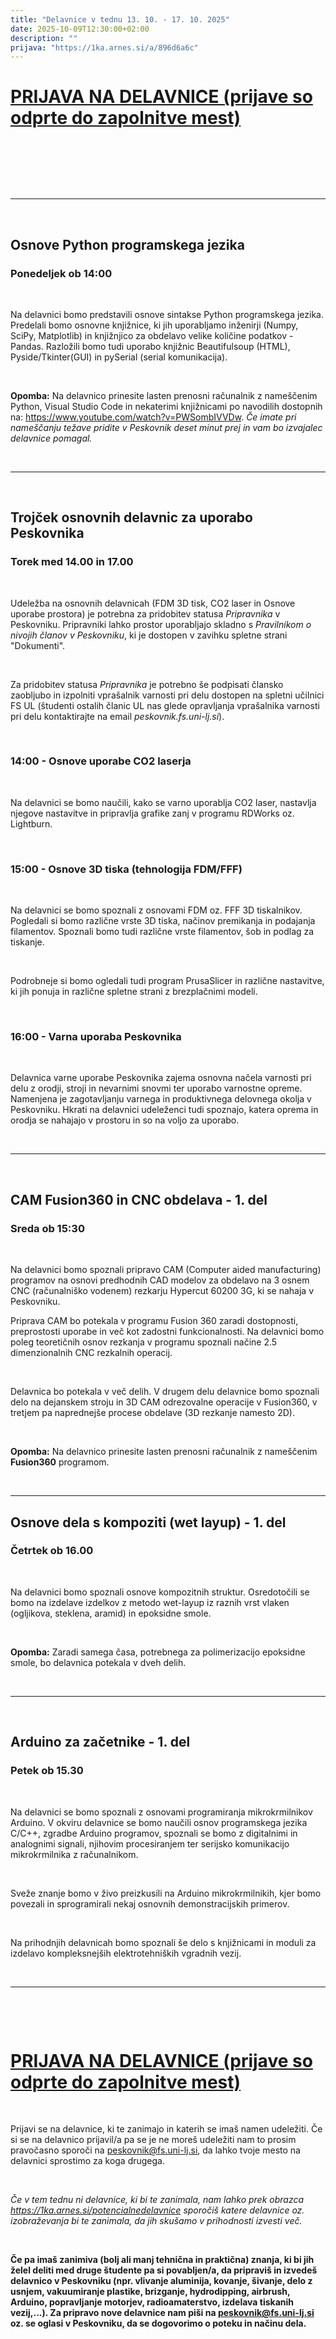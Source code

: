 ```yaml
---
title: "Delavnice v tednu 13. 10. - 17. 10. 2025"
date: 2025-10-09T12:30:00+02:00
description: ""
prijava: "https://1ka.arnes.si/a/896d6a6c"
---
```


# [PRIJAVA NA DELAVNICE (prijave so odprte do zapolnitve mest)](https://1ka.arnes.si/a/896d6a6c)

&nbsp;

&nbsp;

&nbsp;

---

&nbsp;

## Osnove Python programskega jezika
### Ponedeljek ob 14:00

&nbsp;

Na delavnici bomo predstavili osnove sintakse Python programskega jezika. Predelali bomo osnovne knjižnice, ki jih uporabljamo inženirji (Numpy, SciPy, Matplotlib) in knjižnjico za obdelavo velike količine podatkov - Pandas.
Razložili bomo tudi uporabo knjižnic Beautifulsoup (HTML), Pyside/Tkinter(GUI) in  pySerial (serial komunikacija).

&nbsp;

**Opomba:** Na delavnico prinesite lasten prenosni računalnik z nameščenim Python, Visual Studio Code in nekaterimi knjižnicami po navodilih dostopnih na: https://www.youtube.com/watch?v=PWSombIVVDw. *Če imate pri nameščanju težave pridite v Peskovnik deset minut prej in vam bo izvajalec delavnice pomagal.*

&nbsp;


---




&nbsp;

## Trojček osnovnih delavnic za uporabo Peskovnika

### Torek med 14.00 in 17.00


&nbsp;

Udeležba na osnovnih delavnicah (FDM 3D tisk, CO2 laser in Osnove uporabe prostora) je potrebna za pridobitev statusa _Pripravnika_ v Peskovniku. Pripravniki lahko prostor uporabljajo skladno s _Pravilnikom o nivojih članov v Peskovniku_, ki je dostopen v zavihku spletne strani "Dokumenti".  

&nbsp;

Za pridobitev statusa _Pripravnika_ je potrebno še podpisati člansko zaobljubo in izpolniti vprašalnik varnosti pri delu dostopen na spletni učilnici FS UL (študenti ostalih članic UL nas glede opravljanja vprašalnika varnosti pri delu kontaktirajte na email *peskovnik.fs.uni-lj.si*). 

&nbsp;

### 14:00 - Osnove uporabe CO2 laserja

&nbsp;

Na delavnici se bomo naučili, kako se varno uporablja CO2 laser, nastavlja njegove nastavitve in pripravlja grafike zanj v programu RDWorks oz. Lightburn. 

&nbsp;

### 15:00 - Osnove 3D tiska (tehnologija FDM/FFF)

&nbsp;

Na delavnici se bomo spoznali z osnovami FDM oz. FFF 3D tiskalnikov. Pogledali si bomo različne vrste 3D tiska, načinov premikanja in podajanja filamentov. Spoznali bomo tudi različne vrste filamentov, šob in podlag za tiskanje.

&nbsp;

Podrobneje si bomo ogledali  tudi program PrusaSlicer in različne nastavitve, ki jih ponuja in različne spletne strani z brezplačnimi modeli. 

&nbsp;

### 16:00 - Varna uporaba Peskovnika

&nbsp;

Delavnica varne uporabe Peskovnika zajema osnovna načela varnosti pri delu z orodji, stroji in nevarnimi snovmi ter uporabo varnostne opreme. Namenjena je zagotavljanju varnega in produktivnega delovnega okolja v Peskovniku. Hkrati na delavnici udeleženci tudi spoznajo, katera oprema in orodja se nahajajo v prostoru in so na voljo za uporabo. 


&nbsp;


---


&nbsp;

## CAM Fusion360 in CNC obdelava - 1. del

### Sreda ob 15:30

&nbsp;

Na delavnici bomo spoznali pripravo CAM (Computer aided manufacturing) programov na osnovi predhodnih CAD modelov za obdelavo na 3 osnem CNC (računalniško vodenem) rezkarju Hypercut 60200 3G, ki se nahaja v Peskovniku. 

Priprava CAM bo potekala v programu Fusion 360 zaradi dostopnosti, preprostosti uporabe in več kot zadostni funkcionalnosti. Na delavnici bomo poleg teoretičnih osnov rezkanja v programu spoznali načine 2.5 dimenzionalnih CNC rezkalnih operacij. 

&nbsp;

Delavnica bo potekala v več delih. V drugem delu delavnice bomo spoznali delo na dejanskem stroju in 3D CAM odrezovalne operacije v Fusion360, v tretjem pa naprednejše procese obdelave (3D rezkanje namesto 2D).   

&nbsp;

**Opomba:** Na delavnico prinesite lasten prenosni računalnik z nameščenim **Fusion360** programom.

&nbsp;


---

## Osnove dela s kompoziti (wet layup) - 1. del

### Četrtek ob 16.00

&nbsp;

Na delavnici bomo spoznali osnove kompozitnih struktur. Osredotočili se bomo na izdelave izdelkov z metodo wet-layup iz raznih vrst vlaken (ogljikova, steklena, aramid) in epoksidne smole. 

&nbsp;

**Opomba:** Zaradi samega časa, potrebnega za polimerizacijo epoksidne smole, bo delavnica potekala v dveh delih.

&nbsp;


---


&nbsp;

## Arduino za začetnike - 1. del

### Petek ob 15.30

&nbsp;

Na delavnici se bomo spoznali z osnovami programiranja mikrokrmilnikov Arduino. 
V okviru delavnice se bomo naučili osnov programskega jezika C/C++, zgradbe Arduino programov, spoznali se bomo z digitalnimi in analognimi signali, njihovim procesiranjem ter serijsko komunikacijo mikrokrmilnika z računalnikom.

&nbsp;

Sveže znanje bomo v živo preizkusili na Arduino mikrokrmilnikih, kjer bomo povezali in sprogramirali nekaj osnovnih demonstracijskih primerov. 

&nbsp;

Na prihodnjih delavnicah bomo spoznali še delo s knjižnicami in moduli za izdelavo kompleksnejših elektrotehniških vgradnih vezij.

&nbsp;


---



&nbsp;




 
&nbsp;





# [PRIJAVA NA DELAVNICE (prijave so odprte do zapolnitve mest)](https://1ka.arnes.si/a/896d6a6c)

&nbsp;

Prijavi se na delavnice, ki te zanimajo in katerih se imaš namen udeležiti.
Če si se na delavnico prijavil/a pa se je ne moreš udeležiti nam to prosim pravočasno sporoči na [peskovnik@fs.uni-lj.si](mailto:peskovnik@fs.uni-lj.si), da lahko tvoje mesto na delavnici sprostimo za koga drugega.

&nbsp;

*Če v tem tednu ni delavnice, ki bi te zanimala, nam lahko prek obrazca https://1ka.arnes.si/potencialnedelavnice sporočiš katere delavnice oz. izobraževanja bi te zanimala, da jih skušamo v prihodnosti izvesti več.*

&nbsp;

**Če pa imaš zanimiva (bolj ali manj tehnična in praktična) znanja, ki bi jih želel deliti med druge študente pa si povabljen/a, da pripraviš in izvedeš delavnico v Peskovniku (npr. vlivanje aluminija, kovanje, šivanje, delo z usnjem, vakuumiranje plastike, brizganje, hydrodipping, airbrush, Arduino, popravljanje motorjev, radioamaterstvo, izdelava tiskanih vezij,...). Za pripravo nove delavnice nam piši na [peskovnik@fs.uni-lj.si](mailto:peskovnik@fs.uni-lj.si) oz. se oglasi v Peskovniku, da se dogovorimo o poteku in načinu dela.**

